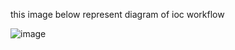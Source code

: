 this image below represent diagram of ioc workflow

![image](https://github.com/othmanDev12/inversion_of_control_2/assets/58038430/19bbd1c4-cc2c-42d2-a83e-a37d6948f6e6)

